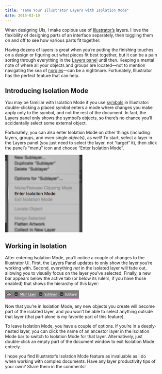 ```yaml
---
title: "Tame Your Illustrator Layers with Isolation Mode"
date: 2015-03-10
---
```


When designing UIs, I make copious use of [Illustrator’s](http://www.adobe.com/products/illustrator.html) layers. I love the flexibility of designing parts of an interface separately, then toggling them on and off to see how various parts fit together.

Having dozens of layers is great when you’re putting the finishing touches on a design or figuring out what pieces fit best together, but it can be a pain sorting through everything in the [Layers panel](https://helpx.adobe.com/illustrator/using/layers.html#layers_panel_overview) until then. Keeping a mental note of where all your objects and groups are located—not to mention navigating the sea of [norgies](http://www.urbandictionary.com/define.php?term=norgie)—can be a nightmare. Fortunately, Illustrator has the perfect feature that can help.

## Introducing Isolation Mode

You may be familiar with Isolation Mode if you use [symbols](https://helpx.adobe.com/illustrator/using/symbols.html) in Illustrator: double-clicking a placed symbol enters a mode where changes you make apply only to the symbol, and not the rest of the document. In fact, the Layers panel only shows the symbol’s objects, so there’s no chance you’ll accidentally select some external object.

Fortunately, you can also enter Isolation Mode on other things (including layers, groups, and even single _objects_), as well! To start, select a layer in the Layers panel (you just need to select the layer, not “target” it), then click the panel’s “menu” icon and choose “Enter Isolation Mode”.

![The Layers panel's context menu](/2015/03/tame-your-illustrator-layers-with-isolation-mode/enter-isolation-mode.gif)

## Working in Isolation

After entering Isolation Mode, you’ll notice a couple of changes to the Illustrator UI. First, the Layers Panel updates to only show the layer you’re working with. Second, everything _not_ in the isolated layer will fade out, allowing you to visually focus on the layer you’ve selected. Finally, a new bar appears below the active tab (or below its rulers, if you have those enabled) that shows the hierarchy of this layer:

![The Isolation Mode bar](/2015/03/tame-your-illustrator-layers-with-isolation-mode/isolation-mode-bar.gif)

Now that you’re in Isolation Mode, any new objects you create will become part of the isolated layer, and you won’t be able to select anything outside that layer (that part alone is my favorite part of this feature).

To leave Isolation Mode, you have a couple of options. If you’re in a deeply-nested layer, you can click the name of an ancestor layer in the Isolation Mode bar to switch to Isolation Mode for that layer. Alternatively, just double-click an empty part of the document window to exit Isolation Mode entirely.

I hope you find Illustrator’s Isolation Mode feature as invaluable as I do when working with complex documents. Have any layer productivity tips of your own? Share them in the comments!
